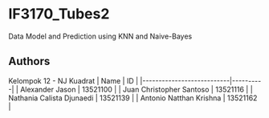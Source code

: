 # IF3170_Tubes2
Data Model and Prediction using KNN and Naive-Bayes

## **Authors**
Kelompok 12 - NJ Kuadrat
| Name                      | ID       |
|---------------------------|----------|
| Alexander Jason           | 13521100 |
| Juan Christopher Santoso  | 13521116 |
| Nathania Calista Djunaedi | 13521139 |
| Antonio Natthan Krishna   | 13521162 |